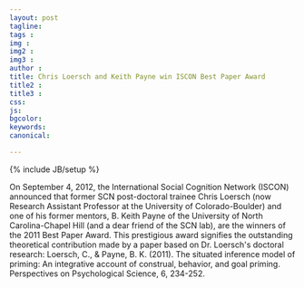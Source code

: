 ```yaml
---
layout: post
tagline: 
tags : 
img : 
img2 :
img3 : 
author : 
title: Chris Loersch and Keith Payne win ISCON Best Paper Award
title2 : 
title3 : 
css: 
js: 
bgcolor: 
keywords: 
canonical:

---
```

{% include JB/setup %}


On September 4, 2012, the International Social Cognition Network (ISCON) announced that former SCN post-doctoral trainee Chris Loersch (now Research Assistant Professor at the University of Colorado-Boulder) and one of his former mentors, B. Keith Payne of the University of North Carolina-Chapel Hill (and a dear friend of the SCN lab), are the winners of the 2011 Best Paper Award. <!--readmore--> This prestigious award signifies the outstanding theoretical contribution made by a paper based on Dr. Loersch's doctoral research: Loersch, C., & Payne, B. K. (2011). The situated inference model of priming: An integrative account of construal, behavior, and goal priming. Perspectives on Psychological Science, 6, 234-252. 
